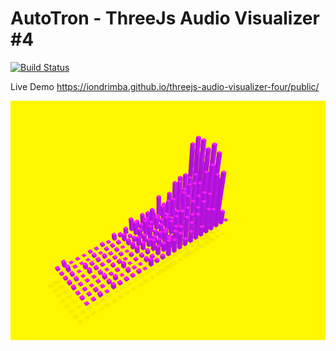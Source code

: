 # AutoTron - ThreeJs Audio Visualizer #4
[![Build Status](https://travis-ci.org/iondrimba/threejs-audio-visualizer-four.svg?branch=master)](https://travis-ci.org/iondrimba/threejs-audio-visualizer-four) 

Live Demo https://iondrimba.github.io/threejs-audio-visualizer-four/public/

![App](https://raw.githubusercontent.com/iondrimba/images/master/autotron.PNG)
